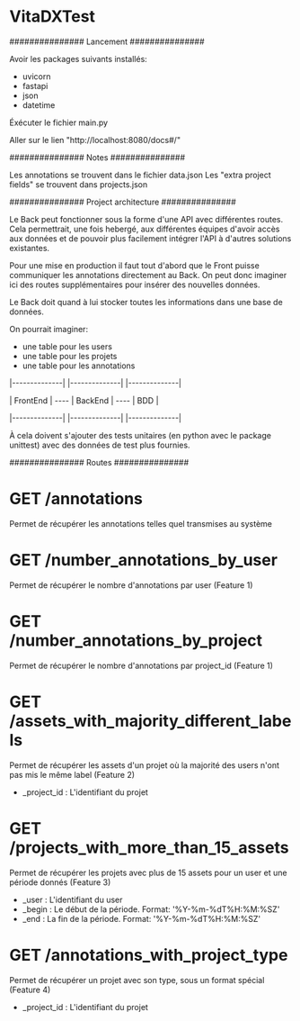 # VitaDXTest

############### Lancement ###############

Avoir les packages suivants installés:
- uvicorn
- fastapi
- json
- datetime

Éxécuter le fichier main.py

Aller sur le lien "http://localhost:8080/docs#/"


############### Notes ###############

Les annotations se trouvent dans le fichier data.json
Les "extra project fields" se trouvent dans projects.json

############### Project architecture ###############

Le Back peut fonctionner sous la forme d'une API avec différentes routes.
Cela permettrait, une fois hebergé, aux différentes équipes d'avoir accès aux données et de pouvoir plus facilement intégrer l'API à d'autres solutions existantes.

Pour une mise en production il faut tout d'abord que le Front puisse communiquer les annotations directement au Back.
On peut donc imaginer ici des routes supplémentaires pour insérer des nouvelles données.

Le Back doit quand à lui stocker toutes les informations dans une base de données.

On pourrait imaginer:
* une table pour les users
* une table pour les projets
* une table pour les annotations

|--------------|      |--------------|      |--------------|


|   FrontEnd   | ---- |   BackEnd    | ---- |     BDD      | 


|--------------|      |--------------|      |--------------|

À cela doivent s'ajouter des tests unitaires (en python avec le package unittest) avec des données de test plus fournies.


############### Routes ###############

# GET /annotations
Permet de récupérer les annotations telles quel transmises au système


# GET /number_annotations_by_user 
Permet de récupérer le nombre d'annotations par user (Feature 1)


# GET /number_annotations_by_project 
Permet de récupérer le nombre d'annotations par project_id (Feature 1)


# GET /assets_with_majority_different_labels 
Permet de récupérer les assets d'un projet où la majorité des users n'ont pas mis le même label (Feature 2)
- _project_id : L'identifiant du projet


# GET /projects_with_more_than_15_assets 
Permet de récupérer les projets avec plus de 15 assets pour un user et une période donnés (Feature 3)
- _user  : L'identifiant du user
- _begin : Le début de la période. Format: '%Y-%m-%dT%H:%M:%SZ'
- _end   : La fin de la période. Format: '%Y-%m-%dT%H:%M:%SZ'


# GET /annotations_with_project_type
Permet de récupérer un projet avec son type, sous un format spécial (Feature 4)
- _project_id : L'identifiant du projet
